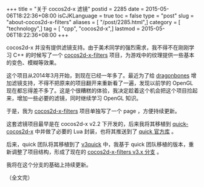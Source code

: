 +++
title = "关于 cocos2d-x 滤镜"
postid = 2285
date = 2015-05-06T18:22:36+08:00
isCJKLanguage = true
toc = false
type = "post"
slug = "about-cocos2d-x-filters"
aliases = [ "/post/2285.html",]
category = [ "technology",]
tag = [ "cpp", "cocos2d-x",]
lastmod = 2015-05-06T18:22:36+08:00
+++


cocos2d-x 并没有提供滤镜支持。由于美术同学的强烈需求，我不得不在刚刚学习 C++ 的时候写了一个 [cocos2d-x-filters][1] 项目，为游戏中的纹理提供一些基本的变色、模糊等效果。

这个项目从2014年3月开始，到现在已经一年多了。最近为了给 [dragonbones][2] 增加滤镜支持，不得不把原来的项目翻开来重新看了一遍，发现以前学的 OpenGL 现在都忘得差不多了。这是个很糟糕的体验，我决定趁着这个机会把这个项目捡起来，增加一些必要的滤镜，同时继续学习 OpenGL 知识。

于是，我为 [cocos2d-x-filters][1] 项目单独写了一个 page ，方便持续更新。

这套滤镜项目最早是在 cocos2d-x v2.2 下开发的，后来我将其移植到 [quick-cocos2d-x][3] 中并做了必要的 Lua 封装，也将其推送到了 [quick 官方库][4] 。

后来，quick 团队将其移植到了 [v3quick][5] 中，我基于 quick 团队移植的版本，重新调整了项目结构，形成了现在的 [cocos2d-x-filters v3.x 分支][6] 。

我将在这个分支的基础上持续更新。

（全文完）

[1]: https://blog.zengrong.net/cocos2d-x-filters/
[2]: https://blog.zengrong.net/tag/dragonbones/
[3]: https://github.com/zrong/quick-cocos2d-x
[4]: https://github.com/chukong/quick-cocos2d-x
[5]: https://github.com/dualface/v3quick
[6]: https://github.com/zrong/cocos2d-x-filters/tree/v3.x
